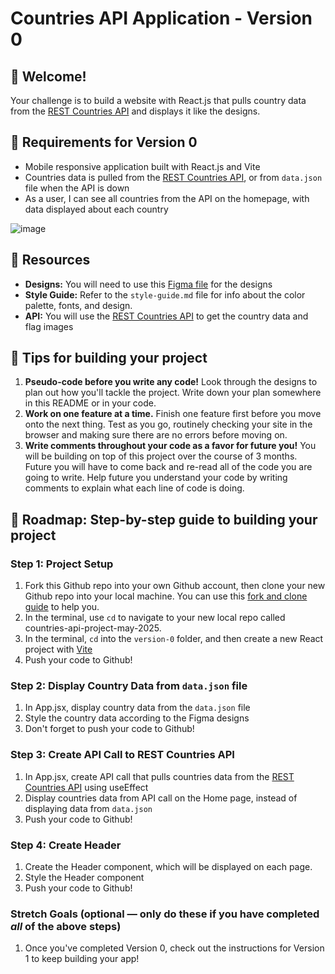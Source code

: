# Countries API Application - Version 0

## 👋 Welcome!

Your challenge is to build a website with React.js that pulls country data from the [REST Countries API](https://restcountries.com) and displays it like the designs.

## 🎯 Requirements for Version 0

- Mobile responsive application built with React.js and Vite
- Countries data is pulled from the [REST Countries API](https://restcountries.com), or from `data.json` file when the API is down
- As a user, I can see all countries from the API on the homepage, with data displayed about each country

![image](https://github.com/user-attachments/assets/79094b58-6856-4491-8fa5-0a394f85f0b9)


## 🔗 Resources

- **Designs:** You will need to use this [Figma file](https://www.figma.com/design/YuEMNteoQic0h6RRiYprpV/Countries-API-Project?node-id=1045-2&p=f&t=T2oSD2lU7TuxaG13-0) for the designs
- **Style Guide:** Refer to the `style-guide.md` file for info about the color palette, fonts, and design.
- **API:** You will use the [REST Countries API](https://restcountries.com) to get the country data and flag images

## 📝 Tips for building your project

1. **Pseudo-code before you write any code!** Look through the designs to plan out how you'll tackle the project. Write down your plan somewhere in this README or in your code.
2. **Work on one feature at a time.** Finish one feature first before you move onto the next thing. Test as you go, routinely checking your site in the browser and making sure there are no errors before moving on. 
3. **Write comments throughout your code as a favor for future you!** You will be building on top of this project over the course of 3 months. Future you will have to come back and re-read all of the code you are going to write. Help future you understand your code by writing comments to explain what each line of code is doing. 


## 🚀 Roadmap: Step-by-step guide to building your project

### Step 1: Project Setup

1. Fork this Github repo into your own Github account, then clone your new Github repo into your local machine. You can use this [fork and clone guide](https://docs.google.com/document/d/18jxCUA0bebCyYaIHy8aaKMgOQH4w5-b-iCGDWpV4K4M/edit?tab=t.55gk3qetux2a#heading=h.wbbot8ebr58a) to help you.
2. In the terminal, use `cd` to navigate to your new local repo called countries-api-project-may-2025.
3. In the terminal, `cd` into the `version-0` folder, and then create a new React project with [Vite](https://vite.dev/)
4. Push your code to Github!

### Step 2: Display Country Data from `data.json` file

1. In App.jsx, display country data from the `data.json` file
2. Style the country data according to the Figma designs
3. Don't forget to push your code to Github!

### Step 3: Create API Call to REST Countries API

1. In App.jsx, create API call that pulls countries data from the [REST Countries API](https://restcountries.com) using useEffect
2. Display countries data from API call on the Home page, instead of displaying data from `data.json`
3. Push your code to Github!

### Step 4: Create Header

1. Create the Header component, which will be displayed on each page.
2. Style the Header component
3. Push your code to Github!

### Stretch Goals (optional — only do these if you have completed _all_ of the above steps)

1. Once you've completed Version 0, check out the instructions for Version 1 to keep building your app!
